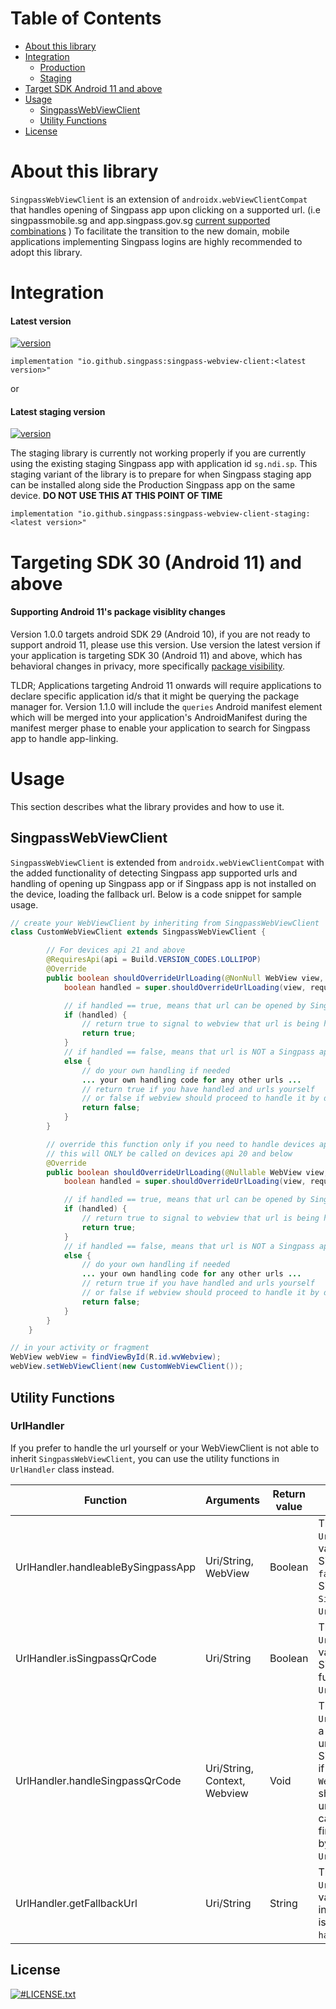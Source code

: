 Table of Contents
=================

* [About this library](#About-this-library)
* [Integration](#Integration)
    * [Production](#Latest-version)
    * [Staging](#Latest-staging-version)
* [Target SDK Android 11 and above](#Targeting-Sdk-30-Android-11-and-above)
* [Usage](#Usage)
    * [SingpassWebViewClient](#SingpassWebViewClient)
    * [Utility Functions](#Utility-Functions)
* [License](#license)

# About this library

`SingpassWebViewClient` is an extension of `androidx.webViewClientCompat` that handles opening of Singpass app upon clicking on a supported url. (i.e singpassmobile.sg and app.singpass.gov.sg [current supported combinations](https://github.com/singpass/Singpass-app-webview-client/blob/main/library/src/main/java/sg/ndi/sp/webview/utility/Constants.kt) ) To facilitate the transition to the new domain, mobile applications implementing Singpass logins are highly recommended to adopt this library.

# Integration

#### Latest version
[ ![version](https://img.shields.io/maven-central/v/io.github.singpass/singpass-webview-client?style=for-the-badge) ](https://repo1.maven.org/maven2/io/github/singpass/singpass-webview-client)

```
implementation "io.github.singpass:singpass-webview-client:<latest version>"
```
or

#### Latest staging version
[ ![version](https://img.shields.io/maven-central/v/io.github.singpass/singpass-webview-client-staging?style=for-the-badge) ](https://repo1.maven.org/maven2/io/github/singpass/singpass-webview-client-staging)

The staging library is currently not working properly if you are currently using the existing staging Singpass app with application id `sg.ndi.sp`.
This staging variant of the library is to prepare for when Singpass staging app can be installed along side the Production Singpass app on the same device.
**DO NOT USE THIS AT THIS POINT OF TIME**

```
implementation "io.github.singpass:singpass-webview-client-staging:<latest version>"
```
# Targeting SDK 30 (Android 11) and above
#### Supporting Android 11's package visiblity changes
Version 1.0.0 targets android SDK 29 (Android 10), if you are not ready to support android 11, please use this version.
Use version the latest version if your application is targeting SDK 30 (Android 11) and above, which has behavioral changes in privacy, more specifically [package visibility](https://developer.android.com/training/package-visibility).

TLDR; Applications targeting Android 11 onwards will require applications to declare specific application id/s that it might be querying the package manager for. Version 1.1.0 will include the `queries` Android manifest element which will be merged into your application's AndroidManifest during the manifest merger phase to enable your application to search for Singpass app to handle app-linking.

# Usage

This section describes what the library provides and how to use it.

## SingpassWebViewClient

`SingpassWebViewClient` is extended from `androidx.webViewClientCompat` with the added functionality of detecting Singpass app supported urls and handling of opening up Singpass app or if Singpass app is not installed on the device, loading the fallback url. Below is a code snippet for sample usage.

``` java
// create your WebViewClient by inheriting from SingpassWebViewClient
class CustomWebViewClient extends SingpassWebViewClient {

        // For devices api 21 and above
        @RequiresApi(api = Build.VERSION_CODES.LOLLIPOP)
        @Override
        public boolean shouldOverrideUrlLoading(@NonNull WebView view, @NonNull WebResourceRequest request) {
            boolean handled = super.shouldOverrideUrlLoading(view, request);

			// if handled == true, means that url can be opened by Singpass app
            if (handled) {
				// return true to signal to webview that url is being handled already
                return true;
            }
			// if handled == false, means that url is NOT a Singpass app url
            else {
                // do your own handling if needed
				... your own handling code for any other urls ...
				// return true if you have handled and urls yourself
				// or false if webview should proceed to handle it by default
                return false;
            }
        }

        // override this function only if you need to handle devices api 19 to 20
		// this will ONLY be called on devices api 20 and below
        @Override
        public boolean shouldOverrideUrlLoading(@Nullable WebView view, @Nullable String url) {
            boolean handled = super.shouldOverrideUrlLoading(view, request);

			// if handled == true, means that url can be opened by Singpass app
            if (handled) {
				// return true to signal to webview that url is being handled already
                return true;
            }
			// if handled == false, means that url is NOT a Singpass app url
            else {
                // do your own handling if needed
				... your own handling code for any other urls ...
				// return true if you have handled and urls yourself
				// or false if webview should proceed to handle it by default
                return false;
            }
        }
    }

// in your activity or fragment
WebView webView = findViewById(R.id.wvWebview);
webView.setWebViewClient(new CustomWebViewClient());

```
## Utility Functions
### UrlHandler
If you prefer to handle the url yourself or your WebViewClient is not able to inherit `SingpassWebViewClient`, you can use the utility functions in `UrlHandler` class instead.

| Function | Arguments | Return value | Description |
|---|---|---|---|
| UrlHandler.handleableBySingpassApp | Uri/String, WebView | Boolean | This utility function takes in either a `Uri` or a `String` and returns a `boolean` value. `true` when Uri/String is a Singpass app QR and is handled or `false` when Uri/String is not a Singpass app QR. Internally `SingpassWebViewClient`uses `Urlhandler.handleableBySingpassApp`. |
| UrlHandler.isSingpassQrCode | Uri/String | Boolean | This utility function takes in either a `Uri` or a `String` and returns a `Boolean` value indicating if the input is a Singpass app QR url or not. This function is called internally by `UrlHandler.handleableBySingpassApp`. |
| UrlHandler.handleSingpassQrCode | Uri/String, Context, Webview | Void | This utility function takes in either a `Uri` or `String`, `Context` and optionally a `Webview`. This will parse the uri or url string and either open up Singpass app, or load the fallback url if Singpass App is not installed (if `Webview` is not null). This function should be called after checking if the url is a Singpass supported url by calling `UrlHandler.isSingpassQrCode` first. This function is called internally by `UrlHandler.handleableBySingpassApp`. |
| UrlHandler.getFallbackUrl | Uri/String | String | This utility function takes in either a `Uri` or a `String` and returns a `String` value of the derived fall back url from input `uri` or `String` url. This function is called internally by `handleableBySingpassApp`. |

## License
[![#LICENSE.txt](https://img.shields.io/github/license/singpass/Singpass-app-webview-client)](https://github.com/singpass/Singpass-app-webview-client/blob/main/LICENSE.txt)
